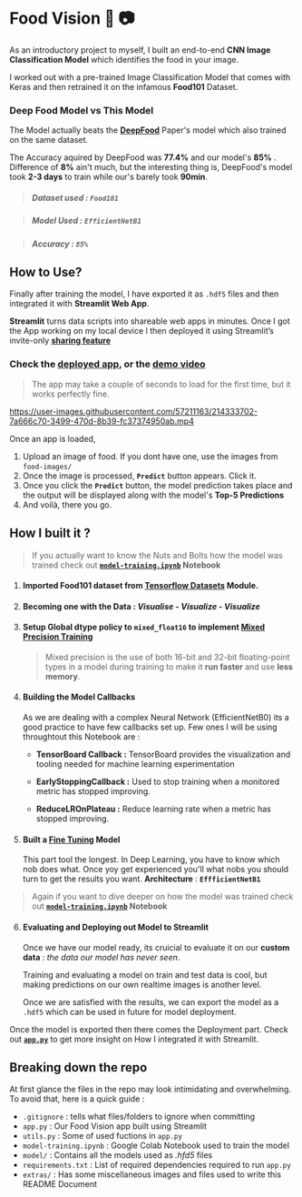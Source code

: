 # Food Vision :hamburger: :camera:



As an introductory project to myself, I built an end-to-end **CNN Image Classification Model** which identifies the food in your image. 

I worked out with a pre-trained Image Classification Model that comes with Keras and then retrained it on the infamous **Food101** Dataset.

### Deep Food Model vs This Model

The Model actually beats the [**DeepFood**](https://arxiv.org/pdf/1606.05675.pdf) Paper's model which also trained on the same dataset.

The Accuracy aquired by DeepFood was **77.4%** and our model's **85%** . Difference of **8%** ain't much, but the interesting thing is, DeepFood's model took **2-3 days** to train while our's barely took **90min**.

> ##### **Dataset used :**  **`Food101`**

> ##### **Model Used :** **`EfficientNetB1`**

> ##### **Accuracy :** **`85%`**

## How to Use?

Finally after training the model, I have exported it as `.hdf5` files and then integrated it with **Streamlit Web App**. 

**Streamlit** turns data scripts into shareable web apps in minutes. 
Once I got the App working on my local device I then deployed it using Streamlit’s invite-only **[sharing feature](https://streamlit.io/sharing)**

### Check the [deployed app](https://share.streamlit.io/gauravreddy08/food-vision/main/food-vision/app.py), or the [demo video](https://github.com/gauravreddy08/food-vision/blob/main/extras/app%20video.mp4?raw=true)

> The app may take a couple of seconds to load for the first time, but it works perfectly fine.

https://user-images.githubusercontent.com/57211163/214333702-7a666c70-3499-470d-8b39-fc37374950ab.mp4

Once an app is loaded, 

1. Upload an image of food. If you dont have one, use the images from `food-images/`
2. Once the image is processed, **`Predict`** button appears. Click it.
3. Once you click the **`Predict`** button, the model prediction takes place and the output will be displayed along with the model's **Top-5 Predictions**
4. And voilà, there you go.


## How I built it ?

> If you actually want to know the Nuts and Bolts how the model was trained check out **[`model-training.ipynb`](https://github.com/gauravreddy08/food-vision/blob/main/model_training.ipynb) Notebook**

1. #### Imported Food101 dataset from **[Tensorflow Datasets](https://www.tensorflow.org/datasets)** Module.

2. #### Becoming one with the Data : *Visualise - Visualize - Visualize*

3. #### Setup Global dtype policy to **`mixed_float16`** to implement [**Mixed Precision Training**](https://www.tensorflow.org/guide/mixed_precision)

   > Mixed precision is the use of both 16-bit and 32-bit floating-point types in a model during training to make it **run faster** and use **less memory**.

4. #### Building the Model Callbacks 

   As we are dealing with a complex Neural Network (EfficientNetB0) its a good practice to have few callbacks set up. Few ones I will be using throughtout this Notebook are :

   - **TensorBoard Callback :** TensorBoard provides the visualization and tooling needed for machine learning experimentation

   - **EarlyStoppingCallback :** Used to stop training when a monitored metric has stopped improving.

   - **ReduceLROnPlateau :** Reduce learning rate when a metric has stopped improving.


5. #### Built a  [Fine Tuning](https://www.tensorflow.org/tutorials/images/transfer_learning)  Model

   This part tool the longest. In Deep Learning, you have to know which nob does what. Once yoy get experienced you'll what nobs you should turn to get the results you want. 
   **Architecture** : **`EffficientNetB1`**
   
> Again if you want to dive deeper on how the model was trained check out **[`model-training.ipynb`](https://github.com/gauravreddy08/food-vision/blob/main/model_training.ipynb) Notebook**

6. #### Evaluating and Deploying out Model to Streamlit

   Once we have our model ready, its cruicial to evaluate it on our **custom data** : *the data our model has never seen*.

   Training and evaluating a model on train and test data is cool, but making predictions on our own realtime images is another level.

   Once we are satisfied with the results, we can export the model as a `.hdf5`  which can be used in future for model deployment.

Once the model is exported then there comes the Deployment part. Check out  **[`app.py`](https://github.com/gauravreddy08/food-vision/blob/main/food-vision/app.py)** to get more insight on How I integrated it with Streamlit.

## Breaking down the repo

At first glance the files in the repo may look intimidating and overwhelming. To avoid that, here is a quick guide :

* `.gitignore` : tells what files/folders to ignore when committing
* `app.py`  : Our Food Vision app built using Streamlit
* `utils.py`  : Some of used fuctions in  `app.py`
* `model-training.ipynb`  : Google Colab Notebook used to train the model
* `model/`  : Contains all the models used as *.hfd5* files
* `requirements.txt`  : List of required dependencies required to run `app.py`
* `extras/`  : Has some miscellaneous images and files used to write this README Document



